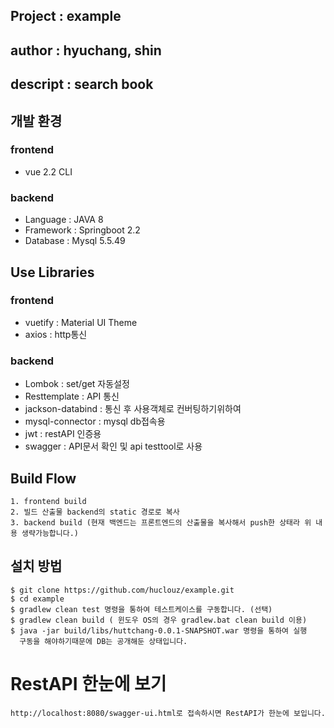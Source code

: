 ## Project : example
## author : hyuchang, shin
## descript : search book

## 개발 환경
### frontend
- vue 2.2 CLI


### backend
- Language : JAVA 8
- Framework : Springboot 2.2
- Database : Mysql 5.5.49

## Use Libraries
### frontend
- vuetify : Material UI Theme
- axios : http통신

### backend
- Lombok : set/get 자동설정
- Resttemplate : API 통신
- jackson-databind : 통신 후 사용객체로 컨버팅하기위하여
- mysql-connector :  mysql db접속용
- jwt : restAPI 인증용
- swagger : API문서 확인 및 api testtool로 사용

## Build Flow
```
1. frontend build
2. 빌드 산출물 backend의 static 경로로 복사
3. backend build (현재 백엔드는 프론트엔드의 산출물을 복사해서 push한 상태라 위 내용 생략가능합니다.)
```

## 설치 방법
```
$ git clone https://github.com/huclouz/example.git
$ cd example
$ gradlew clean test 명령을 통하여 테스트케이스를 구동합니다. (선택)
$ gradlew clean build ( 윈도우 OS의 경우 gradlew.bat clean build 이용)
$ java -jar build/libs/huttchang-0.0.1-SNAPSHOT.war 명령을 통하여 실행
  구동을 해야하기때문에 DB는 공개해둔 상태입니다.
```

# RestAPI 한눈에 보기
```
http://localhost:8080/swagger-ui.html로 접속하시면 RestAPI가 한눈에 보입니다.
```




